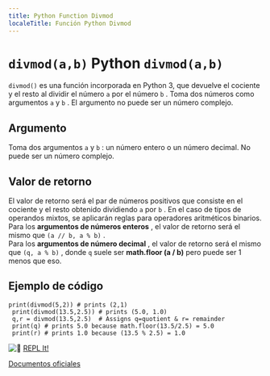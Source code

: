 ```yaml
---
title: Python Function Divmod
localeTitle: Función Python Divmod
---
```

# `divmod(a,b)` Python `divmod(a,b)`

`divmod()` es una función incorporada en Python 3, que devuelve el cociente y el resto al dividir el número `a` por el número `b` . Toma dos números como argumentos `a` y `b` . El argumento no puede ser un número complejo.

## Argumento

Toma dos argumentos `a` y `b` : un número entero o un número decimal. No puede ser un número complejo.

## Valor de retorno

El valor de retorno será el par de números positivos que consiste en el cociente y el resto obtenido dividiendo `a` por `b` . En el caso de tipos de operandos mixtos, se aplicarán reglas para operadores aritméticos binarios.  
Para los **argumentos de números enteros** , el valor de retorno será el mismo que `(a // b, a % b)` .  
Para los **argumentos de número decimal** , el valor de retorno será el mismo que `(q, a % b)` , donde `q` suele ser **math.floor (a / b)** pero puede ser 1 menos que eso.

## Ejemplo de código
```
print(divmod(5,2)) # prints (2,1) 
 print(divmod(13.5,2.5)) # prints (5.0, 1.0) 
 q,r = divmod(13.5,2.5)  # Assigns q=quotient & r= remainder 
 print(q) # prints 5.0 because math.floor(13.5/2.5) = 5.0 
 print(r) # prints 1.0 because (13.5 % 2.5) = 1.0 
```

![:rocket:](https://forum.freecodecamp.com/images/emoji/emoji_one/rocket.png?v=3 ":cohete:") [REPL It!](https://repl.it/FGLK/0)

[Documentos oficiales](https://docs.python.org/3/library/functions.html#divmod)
